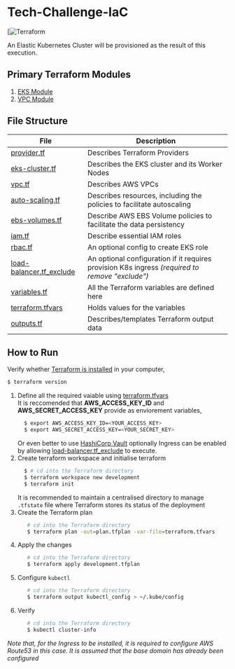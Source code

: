 # Tech-Challenge-IaC
[![Terraform](https://www.terraform.io/assets/images/logo-hashicorp-3f10732f.svg)

An Elastic Kubernetes Cluster will be provisioned as the result of this execution.

## Primary Terraform Modules 
1. [EKS Module](https://github.com/terraform-aws-modules/terraform-aws-eks) 
2. [VPC Module](https://github.com/terraform-aws-modules/terraform-aws-vpc)
## File Structure
| File | Description |
| ------ | ------ |
| [provider.tf](https://github.com/krishanthisera/TechChallengeApp/blob/master/iac/provider.tf) | Describes Terraform Providers |
| [eks-cluster.tf](https://github.com/krishanthisera/TechChallengeApp/blob/master/iac/eks-cluster.tf) | Describes the EKS cluster and its Worker Nodes |
| [vpc.tf](https://github.com/krishanthisera/TechChallengeApp/blob/master/iac/vpc.tf) | Describes AWS VPCs |
| [auto-scaling.tf](https://github.com/krishanthisera/TechChallengeApp/blob/master/iac/auto-scaling.tf) | Describes resources, including the policies to facilitate autoscaling |
| [ebs-volumes.tf](https://github.com/krishanthisera/TechChallengeApp/blob/master/iac/ebs-volumes.tf) | Describe AWS EBS Volume policies to facilitate the data persistency |
| [iam.tf](https://github.com/krishanthisera/TechChallengeApp/blob/master/iac/iam.tf) | Describe essential IAM roles |
| [rbac.tf](https://github.com/krishanthisera/TechChallengeApp/blob/master/iac/rbac.tf) | An optional config to create EKS role  |
| [load-balancer.tf_exclude](https://github.com/krishanthisera/TechChallengeApp/blob/master/iac/load-balancer.tf_exclude)| An optional configuration if it requires provision K8s ingress _(required to remove "exclude")_|
| [variables.tf](https://github.com/krishanthisera/TechChallengeApp/blob/master/iac/variables.tf)| All the Terraform variables are defined here|
|[terraform.tfvars](https://github.com/krishanthisera/TechChallengeApp/blob/master/iac/terraform.tfvars)|Holds values for the variables|
|[outputs.tf](https://github.com/krishanthisera/TechChallengeApp/blob/master/iac/outputs.tf)|Describes/templates Terraform output data|

## How to Run
Verify whether [Terraform is installed](https://learn.hashicorp.com/tutorials/terraform/install-cli) in your computer,
```sh
$ terraform version
```
1. Define all the required vaiable using [terraform.tfvars](https://github.com/krishanthisera/TechChallengeApp/blob/master/iac/terraform.tfvars) <br> It is reccomended that  **AWS_ACCESS_KEY_ID** and **AWS_SECRET_ACCESS_KEY** provide as enviorement variables,
      ```sh
        $ export AWS_ACCESS_KEY_ID=<YOUR_ACCESS_KEY>
        $ export AWS_SECRET_ACCESS_KEY=<YOUR_SECRET_KEY>
      ```
      Or even better to use [HashiCorp Vault](https://www.hashicorp.com/resources/managing-vault-with-terraform)
      optionally Ingress can be enabled by allowing [load-balancer.tf_exclude](https://github.com/krishanthisera/TechChallengeApp/blob/master/iac/load-balancer.tf_exclude) to execute.
2. Create terraform workspace and initialise terraform
      ```sh
        $ # cd into the Terraform directory 
        $ terraform workspace new development
        $ terraform init 
      ```
      It is recommended to maintain a centralised directory to manage `.tfstate` file where Terraform stores its status of the deployment
3. Create the Terraform plan
     ```sh
        # cd into the Terraform directory 
        $ terraform plan -out=plan.tfplan -var-file=terraform.tfvars
      ```
4. Apply the changes 
     ```sh
        # cd into the Terraform directory 
        $ terraform apply development.tfplan
      ```
5. Configure `kubectl`
     ```sh
        # cd into the Terraform directory 
        $ terraform output kubectl_config > ~/.kube/config
      ```
6. Verify 
     ```sh
        # cd into the Terraform directory 
        $ kubectl cluster-info
      ```  
_Note that, for the Ingress to be installed, it is required to configure AWS Route53 in this case. It is assumed that the base domain has already been configured_